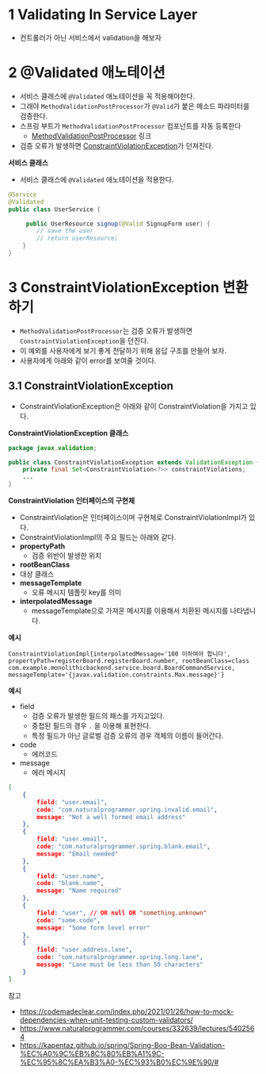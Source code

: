 # 1 Validating In Service Layer

- 컨트롤러가 아닌 서비스에서 validation을 해보자



# 2 @Validated 애노테이션

- 서비스 클래스에 `@Validated` 애노테이션을 꼭 적용해야한다.
- 그래야 `MethodValidationPostProcessor`가  `@Valid`가 붙은 메소드 파라미터를 검증한다.
- 스프링 부트가 `MethodValidationPostProcessor` 컴포넌트를 자동 등록한다
  - [MethodValidationPostProcessor](https://docs.spring.io/spring/docs/current/javadoc-api/org/springframework/validation/beanvalidation/MethodValidationPostProcessor.html) 링크
- 검증 오류가 발생하면 [ConstraintViolationException](https://docs.oracle.com/javaee/7/api/javax/validation/ConstraintViolationException.html)가 던져진다.



**서비스 클래스**

- 서비스 클래스에 `@Validated` 애노테이션을 적용한다.

```java
@Service
@Validated
public class UserService {

     public UserResource signup(@Valid SignupForm user) {
        // save the user
        // return userResource;
    }
}
```





# 3 ConstraintViolationException 변환하기

- `MethodValidationPostProcessor`는 검증 오류가 발생하면 `ConstraintViolationException`을 던진다.
- 이 예외를 사용자에게 보기 좋게 전달하기 위해 응답 구조를 만들어 보자.
- 사용자에게 아래와 같이 error를 보여줄 것이다.



## 3.1 ConstraintViolationException

- ConstraintViolationException은 아래와 같이 ConstraintViolation을 가지고 있다.



**ConstraintViolationException 클래스**

```java
package javax.validation;

public class ConstraintViolationException extends ValidationException {
	private final Set<ConstraintViolation<?>> constraintViolations;
	...
}
```



**ConstraintViolation 인터페이스의 구현체**

- ConstraintViolation은 인터페이스이며 구현체로 ConstraintViolationImpl가 있다.
- ConstraintViolationImpl의 주요 필드는 아래와 같다.
- **propertyPath**
  - 검증 위반이 발생한 위치
-  **rootBeanClass**
  - 대상 클래스
- **messageTemplate**
  - 오류 메시지 템플릿 key를 의미
- **interpolatedMessage**
  - messageTemplate으로 가져온 메시지를 이용해서 치환된 메시지를 나타냅니다.



**예시**

```
ConstraintViolationImpl{interpolatedMessage='100 이하여야 합니다', propertyPath=registerBoard.registerBoard.number, rootBeanClass=class com.example.monolithicbackend.service.board.BoardCommandService, messageTemplate='{javax.validation.constraints.Max.message}'}
```







**예시**

- field
  - 검증 오류가 발생한 필드의 패스를 가지고있다.
  - 중첩된 필드의 경우 `.` 을 이용해 표현한다.
  - 특정 필드가 아닌 글로벌 검증 오류의 경우 객체의 이름이 들어간다.
- code
  - 에러코드
- message
  - 에러 메시지

```json
[
    {
        field: "user.email",
        code: "com.naturalprogrammer.spring.invalid.email",
        message: "Not a well formed email address"
    },
    {
        field: "user.email",
        code: "com.naturalprogrammer.spring.blank.email",
        message: "Email needed"
    },
    {
        field: "user.name",
        code: "blank.name",
        message: "Name required"
    },
    {
        field: "user", // OR null OR "something.unknown"
        code: "some.code",
        message: "Some form level error"
    },
    {
        field: "user.address.lane",
        code: "com.naturalprogrammer.spring.long.lane",
        message: "Lane must be less than 50 characters"
    }
]
```







참고

- https://codemadeclear.com/index.php/2021/01/26/how-to-mock-dependencies-when-unit-testing-custom-validators/
- https://www.naturalprogrammer.com/courses/332639/lectures/5402564
- https://kapentaz.github.io/spring/Spring-Boo-Bean-Validation-%EC%A0%9C%EB%8C%80%EB%A1%9C-%EC%95%8C%EA%B3%A0-%EC%93%B0%EC%9E%90/#